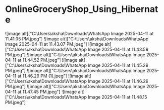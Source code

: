 # OnlineGroceryShop_Using_Hibernate


![image alt]["C:\Users\aksha\Downloads\WhatsApp Image 2025-04-11 at 11.41.05 PM.jpeg"]
![image alt]["C:\Users\aksha\Downloads\WhatsApp Image 2025-04-11 at 11.43.07 PM.jpeg"]
![image alt]["C:\Users\aksha\Downloads\WhatsApp Image 2025-04-11 at 11.43.59 PM.jpeg"]
![image alt]["C:\Users\aksha\Downloads\WhatsApp Image 2025-04-11 at 11.44.52 PM.jpeg"]
![image alt]["C:\Users\aksha\Downloads\WhatsApp Image 2025-04-11 at 11.45.29 PM.jpeg"]
![image alt]["C:\Users\aksha\Downloads\WhatsApp Image 2025-04-11 at 11.46.29 PM (1).jpeg"]
![image alt]["C:\Users\aksha\Downloads\WhatsApp Image 2025-04-11 at 11.46.29 PM.jpeg"]
![image alt]["C:\Users\aksha\Downloads\WhatsApp Image 2025-04-11 at 11.47.45 PM.jpeg"]
![image alt]["C:\Users\aksha\Downloads\WhatsApp Image 2025-04-11 at 11.48.15 PM.jpeg"]



